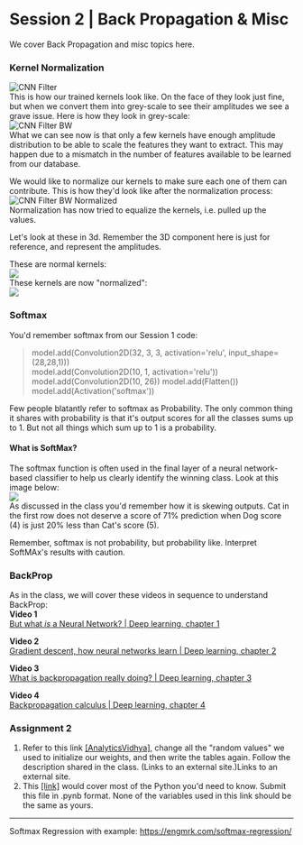 
# Session 2 | Back Propagation & Misc
We cover Back Propagation and misc topics here. 

### Kernel Normalization
![CNN Filter](https://github.com/sin2akshay/External-Internship-Program-2.0-Machine-Learning-for-Deep-Neural-Networks/blob/master/Session%202/_files/cnnfilter.jpg?raw=true)  
This is how our trained kernels look like. On the face of they look just fine, but when we convert them into grey-scale to see their amplitudes we see a grave issue. Here is how they look in grey-scale:  
![CNN Filter BW](https://github.com/sin2akshay/External-Internship-Program-2.0-Machine-Learning-for-Deep-Neural-Networks/blob/master/Session%202/_files/cnnfilter_bnw.png?raw=true)  
What we can see now is that only a few kernels have enough amplitude distribution to be able to scale the features they want to extract. This may happen due to a mismatch in the number of features available to be learned from our database.  
  
We would like to normalize our kernels to make sure each one of them can contribute. This is how they'd look like after the normalization process:  
![CNN Filter BW Normalized](https://github.com/sin2akshay/External-Internship-Program-2.0-Machine-Learning-for-Deep-Neural-Networks/blob/master/Session%202/_files/cnnfilter_bnw_eql.png?raw=true)  
Normalization has now tried to equalize the kernels, i.e. pulled up the values.  
  
Let's look at these in 3d. Remember the 3D component here is just for reference, and represent the amplitudes.  
  
These are normal kernels:  
![](https://github.com/sin2akshay/External-Internship-Program-2.0-Machine-Learning-for-Deep-Neural-Networks/blob/master/Session%202/_files/ezgif-4-024a490477.gif?raw=true)  
These kernels are now "normalized":  
![](https://github.com/sin2akshay/External-Internship-Program-2.0-Machine-Learning-for-Deep-Neural-Networks/blob/master/Session%202/_files/ezgif-4-6ba4093f05.gif?raw=true)  
  
### Softmax
You'd remember softmax from our Session 1 code:

>model.add(Convolution2D(32, 3, 3, activation='relu', input_shape=(28,28,1)))  
model.add(Convolution2D(10, 1, activation='relu'))  
model.add(Convolution2D(10, 26)) model.add(Flatten())  
model.add(Activation('softmax'))  

Few people blatantly refer to softmax as Probability. The only common thing it shares with probability is that it's output scores for all the classes sums up to 1. But not all things which sum up to 1 is a probability.  
#### What is SoftMax?
The softmax function is often used in the final layer of a neural network-based classifier to help us clearly identify the winning class. Look at this image below:  
![](https://github.com/sin2akshay/External-Internship-Program-2.0-Machine-Learning-for-Deep-Neural-Networks/blob/master/Session%202/_files/softmax.png?raw=true)  
As discussed in the class you'd remember how it is skewing outputs. Cat in the first row does not deserve a score of 71% prediction when Dog score (4) is just 20% less than Cat's score (5).  
  
Remember, softmax is not probability, but probability like. Interpret SoftMAx's results with caution.  

### BackProp
As in the class, we will cover these videos in sequence to understand BackProp:  
**Video 1**  
[But what *is* a Neural Network? | Deep learning, chapter 1](https://www.youtube.com/watch?v=aircAruvnKk)  
  
**Video 2**  
[Gradient descent, how neural networks learn | Deep learning, chapter 2](https://www.youtube.com/watch?v=IHZwWFHWa-w)  
  
**Video 3**  
[What is backpropagation really doing? | Deep learning, chapter 3](https://www.youtube.com/watch?v=Ilg3gGewQ5U)  
  
**Video 4**  
[Backpropagation calculus | Deep learning, chapter 4](https://www.youtube.com/watch?v=tIeHLnjs5U8)  
  
### Assignment 2
1. Refer to this link [[AnalyticsVidhya]](https://www.analyticsvidhya.com/blog/2017/05/neural-network-from-scratch-in-python-and-r/), change all the "random values" we used to initialize our weights, and then write the tables again. Follow the description shared in the class.  (Links to an external site.)Links to an external site.
2. This [[link]](https://github.com/machinelearningblr/machinelearningblr.github.io/blob/master/tutorials/CS231n-Materials/CS231n-python-numpy-tutorial.ipynb) would cover most of the Python you'd need to know. Submit this file in .pynb format. None of the variables used in this link should be the same as yours. 
___
Softmax Regression with example: https://engmrk.com/softmax-regression/
